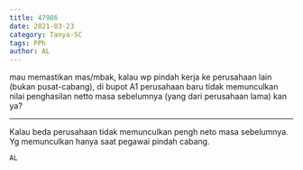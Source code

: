 ```yaml
---
title: 47986
date: 2021-03-23
category: Tanya-SC
tags: PPh
author: AL
---
```


mau memastikan mas/mbak, kalau wp pindah kerja ke perusahaan lain (bukan pusat-cabang), di bupot A1 perusahaan baru tidak memunculkan nilai penghasilan netto masa sebelumnya (yang dari perusahaan lama) kan ya?

---

Kalau beda perusahaan tidak memunculkan pengh neto masa sebelumnya. Yg memunculkan hanya saat pegawai pindah cabang.

`AL`
